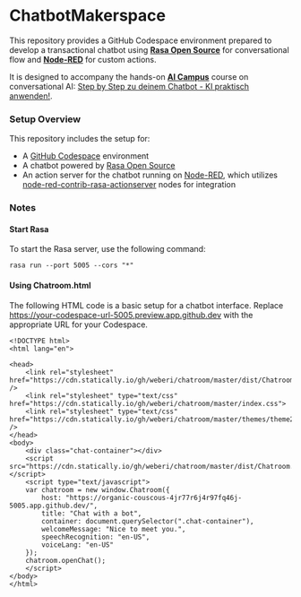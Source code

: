 # ChatbotMakerspace

This repository provides a GitHub Codespace environment prepared to develop a transactional chatbot using **[Rasa Open Source](https://rasa.com/docs/rasa/)** for conversational flow and **[Node-RED](https://nodered.org)** for custom actions.

It is designed to accompany the hands-on **[AI Campus](https://www.ai-campus.org/)** course on conversational AI: [Step by Step zu deinem Chatbot - KI praktisch anwenden!](https://ki-campus.org/courses/conversational-ai).

### Setup Overview

This repository includes the setup for:

- A [GitHub Codespace](https://github.com/features/codespaces) environment
- A chatbot powered by [Rasa Open Source](https://rasa.com/docs/rasa/)
- An action server for the chatbot running on [Node-RED](https://nodered.org), which utilizes [node-red-contrib-rasa-actionserver](https://github.com/weberi/node-red-contrib-rasa-actionserver) nodes for integration

### Notes

#### Start Rasa

To start the Rasa server, use the following command:

   ```rasa run --port 5005 --cors "*"```

#### Using Chatroom.html
The following HTML code is a basic setup for a chatbot interface. Replace https://your-codespace-url-5005.preview.app.github.dev with the appropriate URL for your Codespace.
```
<!DOCTYPE html>
<html lang="en">

<head>
    <link rel="stylesheet" href="https://cdn.statically.io/gh/weberi/chatroom/master/dist/Chatroom.css" />
    <link rel="stylesheet" type="text/css" href="https://cdn.statically.io/gh/weberi/chatroom/master/index.css">
    <link rel="stylesheet" type="text/css" href="https://cdn.statically.io/gh/weberi/chatroom/master/themes/theme2.css" />
</head>
<body>
    <div class="chat-container"></div>
    <script src="https://cdn.statically.io/gh/weberi/chatroom/master/dist/Chatroom.js"></script>
    <script type="text/javascript">
    var chatroom = new window.Chatroom({
        host: "https://organic-couscous-4jr77r6j4r97fq46j-5005.app.github.dev/",   
        title: "Chat with a bot",
        container: document.querySelector(".chat-container"),
        welcomeMessage: "Nice to meet you.",
        speechRecognition: "en-US",
        voiceLang: "en-US"
    });
    chatroom.openChat();
    </script>
</body>
</html>
```
